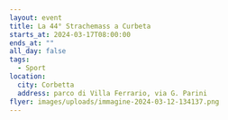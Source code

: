 ```yaml
---
layout: event
title: La 44° Strachemass a Curbeta
starts_at: 2024-03-17T08:00:00
ends_at: ""
all_day: false
tags:
  - Sport
location:
  city: Corbetta
  address: parco di Villa Ferrario, via G. Parini
flyer: images/uploads/immagine-2024-03-12-134137.png
---
```

